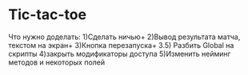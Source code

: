 # Tic-tac-toe
Что нужно доделать:
1)Сделать ничью+
2)Вывод результата матча, текстом на экран+
3)Кнопка перезапуска+
3.5) Разбить Global на скрипты
4)закрыть модификаторы доступа
5)Изменить нейминг методов и некоторых полей
